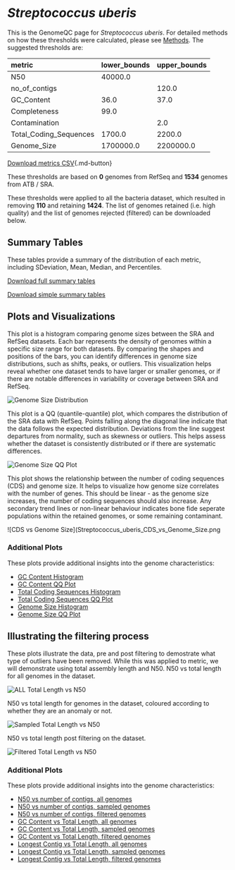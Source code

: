 # *Streptococcus uberis*

This is the GenomeQC page for *Streptococcus uberis*. For detailed methods on how these thresholds were calculated, please see [Methods](/methods).
The suggested thresholds are: 

| metric                 | lower_bounds   | upper_bounds   |
|:-----------------------|:---------------|:---------------|
| N50                    | 40000.0        |                |
| no_of_contigs          |                | 120.0          |
| GC_Content             | 36.0           | 37.0           |
| Completeness           | 99.0           |                |
| Contamination          |                | 2.0            |
| Total_Coding_Sequences | 1700.0         | 2200.0         |
| Genome_Size            | 1700000.0      | 2200000.0      |

[Download metrics CSV](/Streptococcus/Streptococcus_uberis/Streptococcus_uberis_metrics.csv){.md-button}


These thresholds are based on **0** genomes from RefSeq and **1534** genomes from ATB / SRA.

These thresholds were applied to all the bacteria dataset, which resulted in removing **110** and retaining **1424**.
The list of genomes retained (i.e. high quality) and the list of genomes rejected (filtered) can be downloaded below. 


## Summary Tables
These tables provide a summary of the distribution of each metric, including SDeviation, Mean, Median, and Percentiles.

[Download full summary tables](/Streptococcus/Streptococcus_uberis/summary.csv)

[Download simple summary tables](/Streptococcus/Streptococcus_uberis/selected_summary.csv)

## Plots and Visualizations

This plot is a histogram comparing genome sizes between the SRA and RefSeq datasets. Each bar represents the density of genomes within a specific size range for both datasets. By comparing the shapes and positions of the bars, you can identify differences in genome size distributions, such as shifts, peaks, or outliers. This visualization helps reveal whether one dataset tends to have larger or smaller genomes, or if there are notable differences in variability or coverage between SRA and RefSeq.

![Genome Size Distribution](Genome_Size_refseq_histogram_kde.png)

This plot is a QQ (quantile-quantile) plot, which compares the distribution of the SRA data with RefSeq. Points falling along the diagonal line indicate that the data follows the expected distribution. Deviations from the line suggest departures from normality, such as skewness or outliers. This helps assess whether the dataset is consistently distributed or if there are systematic differences.

![Genome Size QQ Plot](Genome_Size_refseq_qqplot.png)

This plot shows the relationship between the number of coding sequences (CDS) and genome size. It helps to visualize how genome size correlates with the number of genes. This should be linear - as the genome size increases, the number of coding sequences should also increase. Any secondary trend lines or non-linear behaviour indicates bone fide seperate populations within the retained genomes, or some remaining contaminant. 

![CDS vs Genome Size](Streptococcus_uberis_CDS_vs_Genome_Size.png

### Additional Plots

These plots provide additional insights into the genome characteristics:

- [GC Content Histogram](Streptococcus_uberis_GC_Content_refseq_histogram_kde.png)
- [GC Content QQ Plot](Streptococcus_uberis_GC_Content_refseq_qqplot.png)
- [Total Coding Sequences Histogram](Streptococcus_uberis_Total_Coding_Sequences_refseq_histogram_kde.png)
- [Total Coding Sequences QQ Plot](Streptococcus_uberis_Total_Coding_Sequences_refseq_qqplot.png)
- [Genome Size Histogram](Streptococcus_uberis_Genome_Size_refseq_histogram_kde.png)
- [Genome Size QQ Plot](Streptococcus_uberis_Genome_Size_refseq_qqplot.png)
## Illustrating the filtering process
These plots illustrate the data, pre and post filtering to demostrate what type of outliers have been removed. While this was applied to metric, we will demonstrate using total assembly length and N50.
N50 vs total length for all genomes in the dataset.

![ALL Total Length vs N50](Streptococcus_uberis_all_total_length_N50.png)

N50 vs total length for genomes in the dataset, coloured according to whether they are an anomaly or not.

![Sampled Total Length vs N50](Streptococcus_uberis_sample_total_length_N50.png)

N50 vs total length post filtering on the dataset.

![Filtered Total Length vs N50](Streptococcus_uberis_filt_total_length_N50.png)

### Additional Plots

These plots provide additional insights into the genome characteristics:

- [N50 vs number of contigs, all genomes](Streptococcus_uberis_all_N50_number.png)
- [N50 vs number of contigs, sampled genomes](Streptococcus_uberis_sample_N50_number.png)
- [N50 vs number of contigs, filtered genomes](Streptococcus_uberis_filt_N50_number.png)
- [GC Content vs Total Length, all genomes](Streptococcus_uberis_all_total_length_GC_Content.png)
- [GC Content vs Total Length, sampled genomes](Streptococcus_uberis_sample_total_length_GC_Content.png)
- [GC Content vs Total Length, filtered genomes](Streptococcus_uberis_filt_total_length_GC_Content.png)
- [Longest Contig vs Total Length, all genomes](Streptococcus_uberis_all_total_length_longest.png)
- [Longest Contig vs Total Length, sampled genomes](Streptococcus_uberis_sample_total_length_longest.png)
- [Longest Contig vs Total Length, filtered genomes](Streptococcus_uberis_filt_total_length_longest.png)
